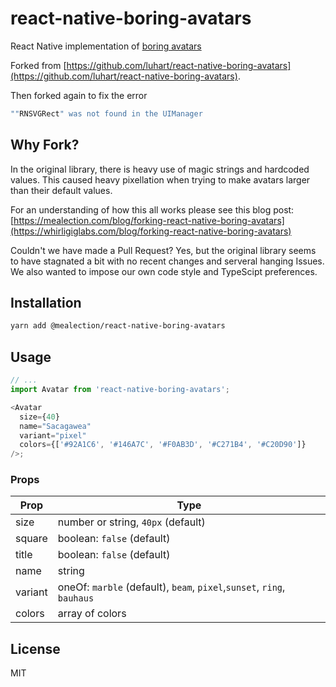 # react-native-boring-avatars

React Native implementation of [boring avatars](https://boringavatars.com/)

Forked from [https://github.com/luhart/react-native-boring-avatars](https://github.com/luhart/react-native-boring-avatars).

Then forked again to fix the error 
```sh
""RNSVGRect" was not found in the UIManager 
```

## Why Fork?

In the original library, there is heavy use of magic strings and hardcoded values. This caused heavy pixellation when trying to make avatars larger than their default values.

For an understanding of how this all works please see this blog post:
[https://mealection.com/blog/forking-react-native-boring-avatars](https://whirligiglabs.com/blog/forking-react-native-boring-avatars)

Couldn't we have made a Pull Request? Yes, but the original library seems to have stagnated a bit with no recent changes and serveral hanging Issues. We also wanted to impose our own code style and TypeScipt preferences.

## Installation

```sh
yarn add @mealection/react-native-boring-avatars
```

## Usage

```js
// ...
import Avatar from 'react-native-boring-avatars';

<Avatar
  size={40}
  name="Sacagawea"
  variant="pixel"
  colors={['#92A1C6', '#146A7C', '#F0AB3D', '#C271B4', '#C20D90']}
/>;
```

### Props

| Prop    | Type                                                                   |
| ------- | ---------------------------------------------------------------------- |
| size    | number or string, `40px` (default)                                     |
| square  | boolean: `false` (default)                                             |
| title   | boolean: `false` (default)                                             |
| name    | string                                                                 |
| variant | oneOf: `marble` (default), `beam`, `pixel`,`sunset`, `ring`, `bauhaus` |
| colors  | array of colors                                                        |

## License

MIT
